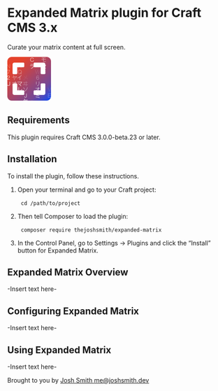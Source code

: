 # Expanded Matrix plugin for Craft CMS 3.x

Curate your matrix content at full screen.

![Screenshot](resources/img/plugin-logo.png)

## Requirements

This plugin requires Craft CMS 3.0.0-beta.23 or later.

## Installation

To install the plugin, follow these instructions.

1. Open your terminal and go to your Craft project:

        cd /path/to/project

2. Then tell Composer to load the plugin:

        composer require thejoshsmith/expanded-matrix

3. In the Control Panel, go to Settings → Plugins and click the “Install” button for Expanded Matrix.

## Expanded Matrix Overview

-Insert text here-

## Configuring Expanded Matrix

-Insert text here-

## Using Expanded Matrix

-Insert text here-

Brought to you by [Josh Smith <me@joshsmith.dev>](https://www.joshsmith.dev)
